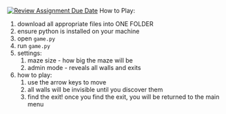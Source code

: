 [![Review Assignment Due Date](https://classroom.github.com/assets/deadline-readme-button-22041afd0340ce965d47ae6ef1cefeee28c7c493a6346c4f15d667ab976d596c.svg)](https://classroom.github.com/a/wgqz-9YZ)
How to Play:
1. download all appropriate files into ONE FOLDER
2. ensure python is installed on your machine
3. open `game.py`
4. run `game.py`
5. settings:
   1. maze size - how big the maze will be
   2. admin mode - reveals all walls and exits
6. how to play:
   1. use the arrow keys to move
   2. all walls will be invisible until you discover them
   3. find the exit! once you find the exit, you will be returned to the main menu